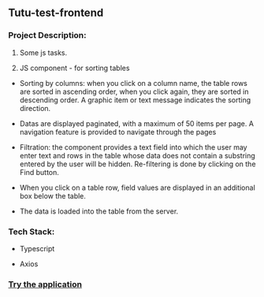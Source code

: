 ## Tutu-test-frontend

### Project Description:

1. Some js tasks.

2. JS component - for sorting tables

  - Sorting by columns: when you click on a column name, the table rows are sorted in ascending order, when you click again, they are sorted in descending order. A graphic item or text message indicates the sorting direction.

  - Datas are displayed paginated, with a maximum of 50 items per page. A navigation feature is provided to navigate through the pages

  - Filtration: the component provides a text field into which the user may enter text and rows in the table whose data does not contain a substring entered by the user will be hidden. Re-filtering is done by clicking on the Find button.

  - When you click on a table row, field values are displayed in an additional box below the table.

  - The data is loaded into the table from the server.

### Tech Stack: 

  - Typescript

  - Axios

### [Try the application](https://tutu-test-frontend.vercel.app/)





